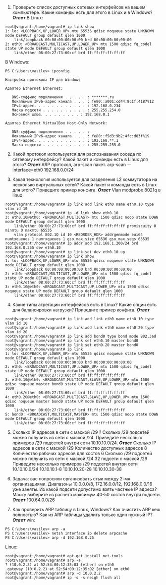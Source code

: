 1. Проверьте список доступных сетевых интерфейсов на вашем компьютере. Какие команды есть для этого в Linux и в Windows?
***Ответ***
В Linux:
```buildoutcfg
root@vagrant:/home/vagrant# ip link show
1: lo: <LOOPBACK,UP,LOWER_UP> mtu 65536 qdisc noqueue state UNKNOWN mode DEFAULT group default qlen 1000
    link/loopback 00:00:00:00:00:00 brd 00:00:00:00:00:00
2: eth0: <BROADCAST,MULTICAST,UP,LOWER_UP> mtu 1500 qdisc fq_codel state UP mode DEFAULT group default qlen 1000
    link/ether 08:00:27:73:60:cf brd ff:ff:ff:ff:ff:ff
```
В Windows:
```buildoutcfg
PS C:\Users\vasilev> ipconfig

Настройка протокола IP для Windows

Адаптер Ethernet Ethernet:

   DNS-суффикс подключения . . . . . : *******.ru
   Локальный IPv6-адрес канала . . . : fe80::a001:cd44:8c1f:4187%12
   IPv4-адрес. . . . . . . . . . . . : 192.168.0.234
   Маска подсети . . . . . . . . . . : 255.255.254.0
   Основной шлюз. . . . . . . . . : 192.168.0.1

Адаптер Ethernet VirtualBox Host-Only Network:

   DNS-суффикс подключения . . . . . :
   Локальный IPv6-адрес канала . . . : fe80::f5d3:9b2:4fc:d83f%19
   IPv4-адрес. . . . . . . . . . . . : 192.168.**.1
   Маска подсети . . . . . . . . . . : 255.255.255.0
```

2. Какой протокол используется для распознавания соседа по сетевому интерфейсу? Какой пакет и команды есть в Linux для этого?
***Ответ***
ARP протокол, arp-scan пакет.
arp-scan --interface=eth0 192.168.0.0/24
   
3. Какая технология используется для разделения L2 коммутатора на несколько виртуальных сетей? 
Какой пакет и команды есть в Linux для этого? Приведите пример конфига.
***Ответ***
Vlan
modprobe 8021q в linux 
```buildoutcfg
root@vagrant:/home/vagrant# ip link add link eth0 name eth0.10 type vlan id 10
root@vagrant:/home/vagrant# ip -d link show eth0.10
3: eth0.10@eth0: <BROADCAST,MULTICAST> mtu 1500 qdisc noop state DOWN mode DEFAULT group default qlen 1000
    link/ether 08:00:27:73:60:cf brd ff:ff:ff:ff:ff:ff promiscuity 0 minmtu 0 maxmtu 65535
    vlan protocol 802.1Q id 10 <REORDER_HDR> addrgenmode eui64 numtxqueues 1 numrxqueues 1 gso_max_size 65536 gso_max_segs 65535
root@vagrant:/home/vagrant# ip addr add 192.168.1.200/24 brd 192.168.0.255 dev eth0.10
root@vagrant:/home/vagrant# ip link set dev eth0.10 up
root@vagrant:/home/vagrant# ip link show
1: lo: <LOOPBACK,UP,LOWER_UP> mtu 65536 qdisc noqueue state UNKNOWN mode DEFAULT group default qlen 1000
    link/loopback 00:00:00:00:00:00 brd 00:00:00:00:00:00
2: eth0: <BROADCAST,MULTICAST,UP,LOWER_UP> mtu 1500 qdisc fq_codel state UP mode DEFAULT group default qlen 1000
    link/ether 08:00:27:73:60:cf brd ff:ff:ff:ff:ff:ff
3: eth0.10@eth0: <BROADCAST,MULTICAST,UP,LOWER_UP> mtu 1500 qdisc noqueue state UP mode DEFAULT group default qlen 1000
    link/ether 08:00:27:73:60:cf brd ff:ff:ff:ff:ff:ff
```
4. Какие типы агрегации интерфейсов есть в Linux? Какие опции есть для балансировки нагрузки? Приведите пример конфига.
***Ответ***
```buildoutcfg
root@vagrant:/home/vagrant# ip link add link eth0 name eth0.10 type vlan id 10
root@vagrant:/home/vagrant# ip link add link eth0 name eth0.20 type vlan id 20
root@vagrant:/home/vagrant# ip link add bond0 type bond mode 802.3ad
root@vagrant:/home/vagrant# ip link set eth0.10 master bond0
root@vagrant:/home/vagrant# ip link set eth0.20 master bond0
root@vagrant:/home/vagrant# ip link
1: lo: <LOOPBACK,UP,LOWER_UP> mtu 65536 qdisc noqueue state UNKNOWN mode DEFAULT group default qlen 1000
    link/loopback 00:00:00:00:00:00 brd 00:00:00:00:00:00
2: eth0: <BROADCAST,MULTICAST,UP,LOWER_UP> mtu 1500 qdisc fq_codel state UP mode DEFAULT group default qlen 1000
    link/ether 08:00:27:73:60:cf brd ff:ff:ff:ff:ff:ff
3: eth0.10@eth0: <BROADCAST,MULTICAST,SLAVE,UP,LOWER_UP> mtu 1500 qdisc noqueue master bond0 state UP mode DEFAULT group default qlen 1000
    link/ether 08:00:27:73:60:cf brd ff:ff:ff:ff:ff:ff
4: eth0.20@eth0: <BROADCAST,MULTICAST,SLAVE,UP,LOWER_UP> mtu 1500 qdisc noqueue master bond0 state UP mode DEFAULT group default qlen 1000
    link/ether 08:00:27:73:60:cf brd ff:ff:ff:ff:ff:ff
5: bond0: <BROADCAST,MULTICAST,MASTER> mtu 1500 qdisc noop state DOWN mode DEFAULT group default qlen 1000
    link/ether 08:00:27:73:60:cf brd ff:ff:ff:ff:ff:ff
```
5. Сколько IP адресов в сети с маской /29 ? Сколько /29 подсетей можно получить из сети с маской /24. 
Приведите несколько примеров /29 подсетей внутри сети 10.10.10.0/24.
***Ответ***
Сколько IP адресов в сети с маской /29
Количество доступных адресов	8
Количество рабочих адресов для хостов	6
Сколько /29 подсетей можно получить из сети с маской /24
32 подсети с маской /29
Приведите несколько примеров /29 подсетей внутри сети 10.10.10.0/24
10.10.10.1-8
10.10.10.20-28
10.10.10.30-38

6. Задача: вас попросили организовать стык между 2-мя организациями. 
Диапазоны 10.0.0.0/8, 172.16.0.0/12, 192.168.0.0/16 уже заняты. Из какой подсети допустимо взять частные IP адреса? 
Маску выберите из расчета максимум 40-50 хостов внутри подсети.
***Ответ***
100.64.0.0/26

7. Как проверить ARP таблицу в Linux, Windows? Как очистить ARP кеш полностью? 
Как из ARP таблицы удалить только один нужный IP?
***Ответ***
win:
```buildoutcfg
PS C:\Users\vasilev> arp -a
PS C:\Users\vasilev> netsh interface ip delete arpcache
PS C:\Users\vasilev> arp -d 192.168.0.25
```
Linux:
```buildoutcfg
root@vagrant:/home/vagrant# apt-get install net-tools
root@vagrant:/home/vagrant# arp -a
? (10.0.2.3) at 52:54:00:12:35:03 [ether] on eth0
_gateway (10.0.2.2) at 52:54:00:12:35:02 [ether] on eth0
root@vagrant:/home/vagrant# arp -d 10.0.2.2
root@vagrant:/home/vagrant# ip -s -s neigh flush all
```